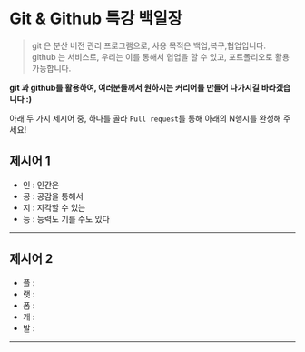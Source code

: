 # Git & Github 특강 백일장

> git 은 분산 버전 관리 프로그램으로, 사용 목적은 백업,복구,협업입니다.   
> github 는 서비스로, 우리는 이를 통해서 협업을 할 수 있고, 포트폴리오로 활용 가능합니다.

**git 과 github를 활용하여, 여러분들께서 원하시는 커리어를 만들어 나가시길 바라겠습니다 :)**

아래 두 가지 제시어 중, 하나를 골라 `Pull request`를 통해 아래의 N행시를 완성해 주세요!

## 제시어 1
- 인 : 인간은
- 공 : 공감을 통해서
- 지 : 지각할 수 있는
- 능 : 능력도 기를 수도 있다

---
## 제시어 2
- 플 : 
- 랫 :
- 폼 :
- 개 :
- 발 :

---
